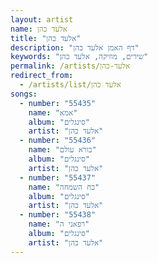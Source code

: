 ```yaml
---
layout: artist
name: אלעד כהן
title: "אלעד כהן"
description: "דף האמן אלעד כהן"
keywords: "שירים, מוזיקה, אלעד כהן"
permalink: /artists/אלעד-כהן
redirect_from:
  - /artists/list/אלעד כהן
songs:
  - number: "55435"
    name: "אמא"
    album: "סינגלים"
    artist: "אלעד כהן"
  - number: "55436"
    name: "בורא עולם"
    album: "סינגלים"
    artist: "אלעד כהן"
  - number: "55437"
    name: "כח השמחה"
    album: "סינגלים"
    artist: "אלעד כהן"
  - number: "55438"
    name: "רפאני ה"
    album: "סינגלים"
    artist: "אלעד כהן"
---
```

